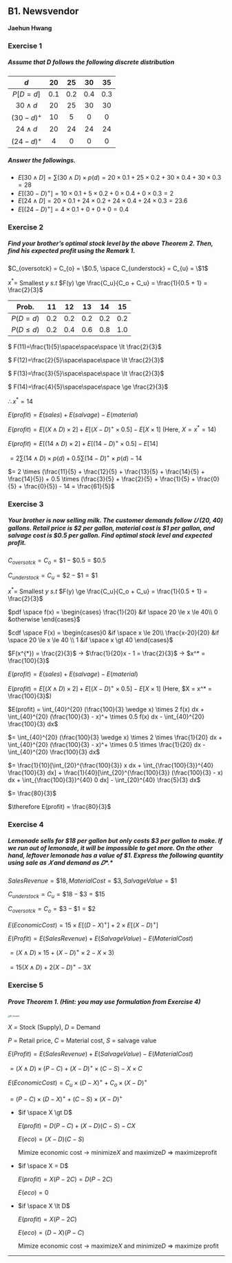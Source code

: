 ## B1. Newsvendor

**Jaehun Hwang**

### **Exercise 1**

##### *Assume that $D$ follows the following discrete distribution*

|      $d$      |  20  |  25  |  30  |  35  |
| :-----------: | :--: | :--: | :--: | :--: |
|   $P[D=d]$    | 0.1  | 0.2  | 0.4  | 0.3  |
| $30 \wedge d$ |  20  |  25  |  30  |  30  |
| $(30-d)^{+}$  |  10  |  5   |  0   |  0   |
| $24 \wedge d$ |  20  |  24  |  24  |  24  |
| $(24-d)^{+}$  |  4   |  0   |  0   |  0   |

##### *Answer the followings.*

- $E[30 \wedge D] =  \sum (30 \wedge D) \times p(d) = 20 \times 0.1 + 25 \times 0.2 + 30 \times 0.4 + 30 \times 0.3 = 28$
- $E[(30 - D)^{+}] = 10 \times 0.1 + 5 \times 0.2 + 0 \times 0.4 + 0 \times 0.3 = 2$
- $E[24 \wedge D] = 20 \times 0.1 + 24 \times 0.2 + 24 \times 0.4 + 24 \times 0.3 = 23.6$
- $E[(24-D)^{+}] = 4 \times 0.1 + 0 + 0 + 0 = 0.4$

### **Exercise 2**

##### *Find your brother’s optimal stock level by the above Theorem 2. Then, find his expected profit using the Remark 1.*

$C_{oversotck} = C_{o} = \$0.5, \space C_{understock} = C_{u} = \$1$

$x^* =$ Smallest $y$ $s.t$ $F(y) \ge \frac{C_u}{C_o + C_u} = \frac{1}{0.5 + 1} = \frac{2}{3}$

| Prob.        | 11   | 12   | 13   | 14   | 15   |
| ------------ | ---- | ---- | ---- | ---- | ---- |
| $P(D = d)$   | 0.2  | 0.2  | 0.2  | 0.2  | 0.2  |
| $P(D \le d)$ | 0.2  | 0.4  | 0.6  | 0.8  | 1.0  |

$ F(11)=\frac{1}{5}\space\space\space \lt \frac{2}{3}$

$ F(12)=\frac{2}{5}\space\space\space \lt \frac{2}{3}$

$ F(13)=\frac{3}{5}\space\space\space \lt \frac{2}{3}$

$ F(14)=\frac{4}{5}\space\space\space \ge \frac{2}{3}$

$\therefore x^* = 14$

$E(profit) = E(sales) + E(salvage) - E(material)$

$E(profit) = E[(X \wedge D) \times 2] + E[(X-D)^+ \times 0.5] - E[X \times 1]$ (Here, $X = x^* = 14$)

$E(profit) = E[(14 \wedge D) \times 2] + E[(14-D)^+ \times 0.5] - E[14]$ 

$= 2 \sum (14 \wedge D) \times p(d) + 0.5 \sum (14-D)^+ \times p(d) - 14$

$= 2 \times (\frac{11}{5} + \frac{12}{5} + \frac{13}{5} + \frac{14}{5} + \frac{14}{5}) + 0.5 \times (\frac{3}{5} + \frac{2}{5} + \frac{1}{5} + \frac{0}{5} + \frac{0}{5}) - 14 = \frac{61}{5}$

### **Exercise 3**

##### *Your brother is now selling milk. The customer demands follow* 𝑈 (20, 40) *gallons. Retail price is \$2 per gallon, material cost is ​\$1 per gallon, and salvage cost is \$0.5 per gallon. Find optimal stock level and expected profit.*

$C_{oversotck} = C_{o} = \$1 - \$0.5 = \$0.5$

$C_{understock} = C_{u} = \$2 - \$1 = \$1$

$x^* =$ Smallest $y$ $s.t$ $F(y) \ge \frac{C_u}{C_o + C_u} = \frac{1}{0.5 + 1} = \frac{2}{3}$

$pdf \space f(x) = \begin{cases} \frac{1}{20} &if \space 20 \le x \le 40\\ 0 &otherwise \end{cases}$

$cdf \space F(x) = \begin{cases}0 &if \space x \le 20\\ \frac{x-20}{20} &if \space 20 \le x \le 40 \\ 1 &if \space x \gt 40 \end{cases}$

$F(x^{*}) = \frac{2}{3}$ $\rightarrow$ $\frac{1}{20}x - 1 = \frac{2}{3}$ $\rightarrow$ $x^* = \frac{100}{3}$

$E(profit) = E(sales) + E(salvage) - E(material)$

$E(profit) = E[(X \wedge D) \times 2] + E[(X-D)^+ \times 0.5] - E[X \times 1]$ (Here, $X = x^* = \frac{100}{3}$)

$E(profit) = \int_{40}^{20} (\frac{100}{3} \wedge x) \times 2 f(x) dx + \int_{40}^{20} (\frac{100}{3} - x)^+ \times 0.5 f(x) dx - \int_{40}^{20} \frac{100}{3} dx$

$= \int_{40}^{20} (\frac{100}{3} \wedge x) \times 2 \times \frac{1}{20} dx + \int_{40}^{20} (\frac{100}{3} - x)^+ \times 0.5 \times \frac{1}{20} dx - \int_{40}^{20} \frac{100}{3} dx$

$= \frac{1}{10}[\int_{20}^{\frac{100}{3}} x dx + \int_{\frac{100}{3}}^{40} \frac{100}{3} dx] + \frac{1}{40}[\int_{20}^{\frac{100}{3}} (\frac{100}{3} - x) dx + \int_{\frac{100}{3}}^{40} 0 dx] - \int_{20}^{40} \frac{5}{3} dx$

$= \frac{80}{3}$

$\therefore E(profit) = \frac{80}{3}$

### **Exercise 4**

##### *Lemonade sells for \$18 per gallon but only costs \$3 per gallon to make. If we run out of lemonade, it will be impossible to get more. On the other hand, leftover lemonade has a value of \$1. Express the following quantity using sale as* 𝑋 *and demand as* 𝐷*.*

$Sales Revenue = \$18, Material Cost = \$3, Salvage Value = \$1$

$C_{understock} = C_{u} = \$18 - \$3 = \$15$

$C_{oversotck} = C_{o} = \$3 - \$1 = \$2$

$E(EconomicCost) = 15 \times E[(D - X)^+] + 2 \times E[(X-D)^+]$

$E(Profit) = E(SalesRevenue) + E(SalvageValue) - E(MaterialCost)$

$= (X \wedge D) \times 15 + (X-D)^+ \times 2 - X \times 3)$

$= 15(X \wedge D) + 2(X-D)^+ - 3X$

### **Exercise 5**

##### *Prove Theorem 1. (Hint: you may use formulation from Exercise 4)*

<img src="/Users/hwangjaehun/School/Lab/0study/B1_thorem1.png" alt="B1_thorem1" style="zoom:30%;" />

$X$ = Stock (Supply), $D$ = Demand

$P$ = Retail price, $C$ = Material cost, $S$ = salvage value

$E(Profit) = E(SalesRevenue) + E(SalvageValue) - E(MaterialCost)$

$= (X \wedge D) \times (P-C) + (X-D)^+ \times (C-S) - X \times C$

$E(EconomicCost) = C_u \times (D - X)^+ + C_o \times (X-D)^+$

$= (P-C) \times (D - X)^+ + (C-S) \times (X-D)^+$

- $if \space X \gt D$

  $E(profit) = D(P-C) + (X-D)(C-S) - CX$

  $E(eco) = (X-D)(C-S)$

  Mimize economic cost $\rightarrow$ minimize$X$ and maximize$D$ $\Rightarrow$ maximizeprofit

- $if \space X = D$

  $E(profit) = X(P-2C) = D(P-2C)$

  $E(eco) = 0$

- $if \space X \lt D$

  $E(profit) = X(P-2C)$

  $E(eco) = (D-X)(P-C)$

  Mimize economic cost $\rightarrow$ maximize$X$ and minimize$D$ $\Rightarrow$ maximize profit

---

